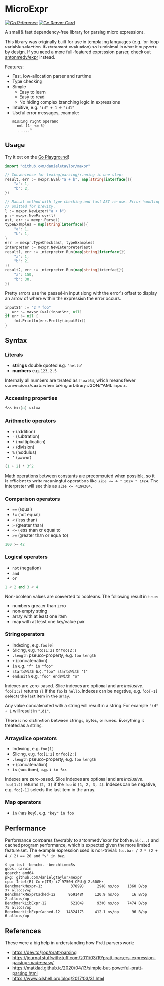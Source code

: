 # MicroExpr

[![Go Reference](https://pkg.go.dev/badge/github.com/danielgtaylor/mexpr.svg)](https://pkg.go.dev/github.com/danielgtaylor/mexpr) [![Go Report Card](https://goreportcard.com/badge/github.com/danielgtaylor/mexpr)](https://goreportcard.com/report/github.com/danielgtaylor/mexpr)

A small & fast dependency-free library for parsing micro expressions.

This library was originally built for use in templating languages (e.g. for-loop variable selection, if-statement evaluation) so is minimal in what it supports by design. If you need a more full-featured expression parser, check out [antonmedv/expr](https://github.com/antonmedv/expr) instead.

Features:

- Fast, low-allocation parser and runtime
- Type checking
- Simple
  - Easy to learn
  - Easy to read
  - No hiding complex branching logic in expressions
- Intuitive, e.g. `"id" + 1` => `"id1"`
- Useful error messages, example:
  ```
  missing right operand
    not (1- <= 5)
    ......^
  ```

## Usage

Try it out on the [Go Playground](https://play.golang.org/p/Z0UcEBgfxu_r)!

```go
import "github.com/danielgtaylor/mexpr"

// Convenience for lexing/parsing/running in one step:
result, err := mexpr.Eval("a + b", map[string]interface{}{
	"a": 1,
	"b": 2,
})

// Manual method with type checking and fast AST re-use. Error handling is
// omitted for brevity.
l := mexpr.NewLexer("a + b")
p := mexpr.NewParser(l)
ast, err := mexpr.Parse()
typeExamples = map[string]interface{}{
	"a": 1,
	"b": 1,
}
err := mexpr.TypeCheck(ast, typeExamples)
interpreter := mexpr.NewInterpreter(ast)
result1, err := interpreter.Run(map[string]interface{}{
	"a": 1,
	"b": 2,
})
result2, err := interpreter.Run(map[string]interfae{}{
	"a": 150,
	"b": 30,
})
```

Pretty errors use the passed-in input along with the error's offset to display an arrow of where within the expression the error occurs.

```go
inputStr := "2 * foo"
_, err := mexpr.Eval(inputStr, nil)
if err != nil {
	fmt.Println(err.Pretty(inputStr))
}
```

## Syntax

### Literals

- **strings** double quoted e.g. `"hello"`
- **numbers** e.g. `123`, `2.5`

Internally all numbers are treated as `float64`, which means fewer conversions/casts when taking arbitrary JSON/YAML inputs.

### Accessing properties

```py
foo.bar[0].value
```

### Arithmetic operators

- `+` (addition)
- `-` (subtration)
- `*` (multiplication)
- `/` (division)
- `%` (modulus)
- `^` (power)

```py
(1 + 2) * 3^2
```

Math operations between constants are precomputed when possible, so it is efficient to write meaningful operations like `size <= 4 * 1024 * 1024`. The interpreter will see this as `size <= 4194304`.

### Comparison operators

- `==` (equal)
- `!=` (not equal)
- `<` (less than)
- `>` (greater than)
- `<=` (less than or equal to)
- `>=` (greater than or equal to)

```py
100 >= 42
```

### Logical operators

- `not` (negation)
- `and`
- `or`

```py
1 < 2 and 3 < 4
```

Non-boolean values are converted to booleans. The following result in `true`:

- numbers greater than zero
- non-empty string
- array with at least one item
- map with at least one key/value pair

### String operators

- Indexing, e.g. `foo[0]`
- Slicing, e.g. `foo[1:2]` or `foo[2:]`
- `.length` pseudo-property, e.g. `foo.length`
- `+` (concatenation)
- `in` e.g. `"f" in "foo"`
- `startsWith` e.g. `"foo" startsWith "f"`
- `endsWith` e.g. `"foo" endsWith "o"`

Indexes are zero-based. Slice indexes are optional and are _inclusive_. `foo[1:2]` returns `el` if the `foo` is `hello`. Indexes can be negative, e.g. `foo[-1]` selects the last item in the array.

Any value concatenated with a string will result in a string. For example `"id" + 1` will result in `"id1"`.

There is no distinction between strings, bytes, or runes. Everything is treated as a string.

### Array/slice operators

- Indexing, e.g. `foo[1]`
- Slicing, e.g. `foo[1:2]` or `foo[2:]`
- `.length` pseudo-property, e.g. `foo.length`
- `+` (concatenation)
- `in` (has item), e.g. `1 in foo`

Indexes are zero-based. Slice indexes are optional and are _inclusive_. `foo[1:2]` returns `[2, 3]` if the `foo` is `[1, 2, 3, 4]`. Indexes can be negative, e.g. `foo[-1]` selects the last item in the array.

### Map operators

- `in` (has key), e.g. `"key" in foo`

## Performance

Performance compares favorably to [antonmedv/expr](https://github.com/antonmedv/expr) for both `Eval(...)` and cached program performance, which is expected given the more limited feature set. The example expression used is non-trivial: `foo.bar / 2 * (2 + 4 / 2) == 20 and "v" in baz`.

```
$ go test -bench=. -benchtime=5s
goos: darwin
goarch: amd64
pkg: github.com/danielgtaylor/mexpr
cpu: Intel(R) Core(TM) i7-9750H CPU @ 2.60GHz
BenchmarkMexpr-12             378998      2988 ns/op    1360 B/op    37 allocs/op
BenchmarkMexprCached-12      9591484     120.9 ns/op      16 B/op     2 allocs/op
BenchmarkLibExpr-12           621049      9300 ns/op    7474 B/op    75 allocs/op
BenchmarkLibExprCached-12   14324178     412.1 ns/op      96 B/op     6 allocs/op
```

## References

These were a big help in understanding how Pratt parsers work:

- https://dev.to/jrop/pratt-parsing
- https://journal.stuffwithstuff.com/2011/03/19/pratt-parsers-expression-parsing-made-easy/
- https://matklad.github.io/2020/04/13/simple-but-powerful-pratt-parsing.html
- https://www.oilshell.org/blog/2017/03/31.html
